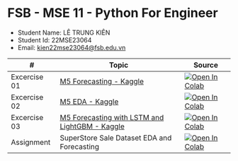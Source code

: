 # FSB - MSE 11 - Python For Engineer

- Student Name: LÊ TRUNG KIÊN
- Student Id: 22MSE23064
- Email: kien22mse23064@fsb.edu.vn



| # | Topic | Source |
|-|-|-|
| Excercise 01 | [M5 Forecasting - Kaggle](https://www.kaggle.com/code/mubashir1/one-tutorial-to-understand-all-m5-forecasting) | [![Open In Colab](https://colab.research.google.com/assets/colab-badge.svg)](https://colab.research.google.com/drive/14ChXweYAEUleLguncPMLMTIVfeSBqgQ0#scrollTo=CL0Vr9uYKDIr)|
| Excercise 02 | [M5 EDA - Kaggle](https://www.kaggle.com/code/akshaychaudhary44/m5-eda) | [![Open In Colab](https://colab.research.google.com/assets/colab-badge.svg)](https://colab.research.google.com/drive/17-tizEQHkm3wplN4DZmyJLxNHs1ZWooI)|
| Excercise 03 | [M5 Forecasting with LSTM and LightGBM - Kaggle](https://www.kaggle.com/code/surekharamireddy/m5-forecasting-with-lstm-and-lightgbm) | [![Open In Colab](https://colab.research.google.com/assets/colab-badge.svg)](https://colab.research.google.com/drive/1ty9yq_aN-MdYzqlippJVDxjKakEmi5On)|
| Assignment | SuperStore Sale Dataset EDA and Forecasting      | [![Open In Colab](https://colab.research.google.com/assets/colab-badge.svg)](https://colab.research.google.com/drive/1yZpn4Y-WWQDmFM-4_flINFS6ti0YlpG-)|